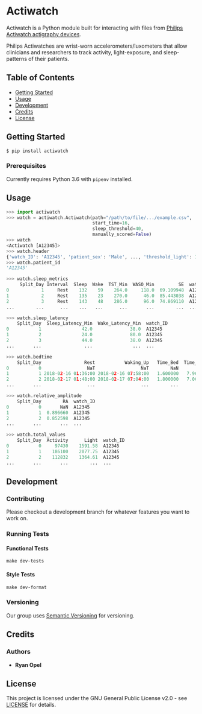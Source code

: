 # Actiwatch 

Actiwatch is a Python module built for interacting with files from [Philips Actiwatch actigraphy devices](https://www.usa.philips.com/healthcare/product/HC1044809/actiwatch-2-activity-monitor).

Philips Actiwatches are wrist-worn accelerometers/luxometers that allow clinicians and researchers to track activity, light-exposure, and sleep-patterns of their patients.

## Table of Contents

- [Getting Started](#getting-started)
- [Usage](#usage)
- [Development](#development)
- [Credits](#credits)
- [License](#license)

## Getting Started

```$ pip install actiwatch```

### Prerequisites

Currently requires Python 3.6 with `pipenv` installed.

## Usage

```python
>>> import actiwatch
>>> watch = actiwatch.Actiwatch(path="/path/to/file/.../example.csv",
                                start_time=16,
                                sleep_threshold=40,
                                manually_scored=False)
>>> watch
<Actiwatch [A12345]>
>>> watch.header
{'watch_ID': 'A12345', 'patient_sex': 'Male', ..., 'threshold_light': 1000.0}
>>> watch.patient_id
'A12345'

>>> watch.sleep_metrics
     Split_Day Interval  Sleep  Wake  TST_Min  WASO_Min         SE  watch_ID
0            1     Rest    132    59    264.0     118.0  69.109948  A12345
1            2     Rest    135    23    270.0      46.0  85.443038  A12345
2            3     Rest    143    48    286.0      96.0  74.869110  A12345
...        ...      ...    ...   ...      ...       ...        ...  ...

>>> watch.sleep_latency
    Split_Day  Sleep_Latency_Min  Wake_Latency_Min  watch_ID
0           1               42.0              38.0  A12345
1           2               24.0              80.0  A12345
2           3               44.0              38.0  A12345
...       ...                ...               ...  ...

>>> watch.bedtime
    Split_Day                Rest           Waking_Up   Time_Bed  Time_Wake  watch_ID
0           0                 NaT                 NaT        NaN        NaN  A12345
1           1 2018-02-16 01:36:00 2018-02-16 07:58:00   1.600000   7.966667  A12345
2           2 2018-02-17 01:48:00 2018-02-17 07:04:00   1.800000   7.066667  A12345
...       ...                 ...                 ...        ...        ...  ...

>>> watch.relative_amplitude
    Split_Day        RA  watch_ID
0           0       NaN  A12345
1           1  0.896660  A12345
2           2  0.852598  A12345
...       ...       ...  ...

>>> watch.total_values
    Split_Day  Activity      Light  watch_ID
0           0     97430    1591.58  A12345
1           1    186100    2077.75  A12345
2           2    112832    1364.61  A12345
...       ...       ...        ...  ...
```

## Development

### Contributing

Please checkout a development branch for whatever features you want to work on.

### Running Tests

#### Functional Tests

`make dev-tests`

#### Style Tests

`make dev-format`

### Versioning

Our group uses [Semantic Versioning](http://semver.org/) for versioning.

## Credits

### Authors

- **Ryan Opel**

## License

This project is licensed under the GNU General Public License v2.0 - see [LICENSE](LICENSE) for details.